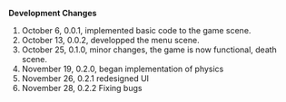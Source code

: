 **Development Changes**

1. October 6, 0.0.1, implemented basic code to the game scene.
2. October 13, 0.0.2, developped the menu scene.
3. October 25, 0.1.0, minor changes, the game is now functional, death scene. 
4. November 19, 0.2.0, began implementation of physics
5. November 26, 0.2.1 redesigned UI
6. November 28, 0.2.2 Fixing bugs
